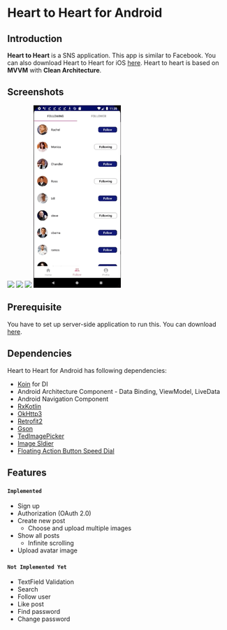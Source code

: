 # Heart to Heart for Android

## Introduction
**Heart to Heart** is a SNS application. This app is similar to Facebook. You can also download Heart to Heart for iOS [here](https://github.com/yologger/heart_to_heart_ios). Heart to heart is based on **MVVM** with **Clean Architecture**.

## Screenshots
<img src="/imgs/hth_auth.gif" width="200">
<img src="/imgs/hth_new_post.gif" width="200">
<img src="/imgs/hth_follow.gif" width="200">
<img src="/imgs/hth_log_out.gif" width="200">

## Prerequisite
You have to set up server-side application to run this. You can download [here](https://github.com/yologger/heart_to_heart_server).

## Dependencies
Heart to Heart for Android has following dependencies:
* [Koin](https://github.com/InsertKoinIO/koin) for DI
* Android Architecture Component - Data Binding, ViewModel, LiveData
* Android Navigation Component
* [RxKotlin](hhttps://github.com/ReactiveX/RxKotlin)
* [OkHttp3](https://github.com/square/okhttp)
* [Retrofit2](https://github.com/square/retrofit)
* [Gson](https://github.com/google/gson)
* [TedImagePicker](https://github.com/ParkSangGwon/TedImagePicker)
* [Image Sldier](https://github.com/ouattararomuald/android-image-slider)
* [Floating Action Button Speed Dial](https://github.com/leinardi/FloatingActionButtonSpeedDial)


## Features
#### `Implemented`
* Sign up
* Authorization (OAuth 2.0)
* Create new post
	- Choose and upload multiple images 
* Show all posts
    - Infinite scrolling
* Upload avatar image

#### `Not Implemented Yet`
* TextField Validation
* Search
* Follow user
* Like post
* Find password
* Change password

